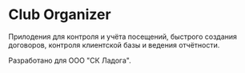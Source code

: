 # Club Organizer

Прилодения для контроля и учёта посещений, быстрого создания договоров, контроля клиентской базы и ведения отчётности.

Разработано для ООО "СК Ладога".
